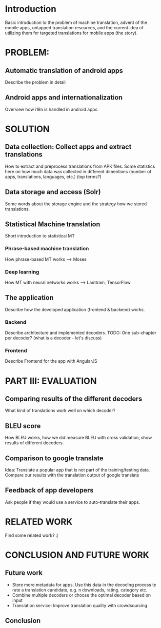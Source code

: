 # Introduction
Basic introduction to the problem of machine translation, advent of the mobile apps, untapped translation resources, and the current idea of utilizing them for targeted translations for mobile apps (the story).

# PROBLEM: 

## Automatic translation of android apps
Describe the problem in detail

## Android apps and internationalization
Overview how i18n is handled in android apps.

# SOLUTION

## Data collection: Collect apps and extract translations
How to extract and preprocess translations from APK files.
Some statistics here on how much data was collected in different dimentions (number of apps, translations, languages, etc.)
(top terms?)

## Data storage and access (Solr)
Some words about the storage engine and the strategy how we stored translations.

## Statistical Machine translation
Short introduction to statistical MT

### Phrase-based machine translation
How phrase-based MT works --> Moses

### Deep learning
How MT with neural networks works --> Lamtram, TensorFlow

## The application
Describe how the developed application (frontend & backend) works.

### Backend
Describe architecture and implemented decoders. TODO: One sub-chapter per decoder? (what is a decoder - let's discuss)

### Frontend
Describe Frontend for the app with AngularJS

# PART III: EVALUATION

## Comparing results of the different decoders
What kind of translations work well on which decoder?

## BLEU score
How BLEU works, how we did measure BLEU with cross validation, show results of different decoders.

## Comparison to google translate
Idea: Translate a popular app that is not part of the training/testing data. Compare our results with the translation
output of google translate

## Feedback of app developers
Ask people if they would use a service to auto-translate their apps.

# RELATED WORK

Find some related work? :)

# CONCLUSION AND FUTURE WORK

## Future work
* Store more metadata for apps. Use this data in the decoding process to rate a translation candidate, e.g. n downloads, rating, category etc.
* Combine multiple decoders or choose the optimal decoder based on input
* Translation service: Improve translation quality with crowdsourcing

## Conclusion
